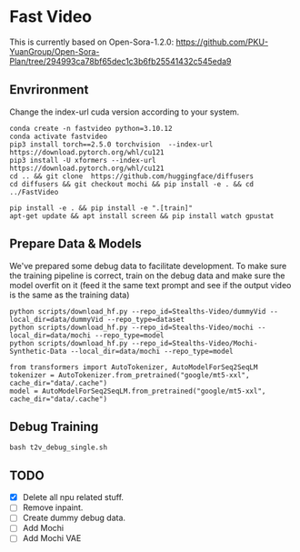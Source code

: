 # Fast Video
This is currently based on Open-Sora-1.2.0: https://github.com/PKU-YuanGroup/Open-Sora-Plan/tree/294993ca78bf65dec1c3b6fb25541432c545eda9

## Envrironment
Change the index-url cuda version according to your system.
```
conda create -n fastvideo python=3.10.12
conda activate fastvideo
pip3 install torch==2.5.0 torchvision  --index-url https://download.pytorch.org/whl/cu121
pip3 install -U xformers --index-url https://download.pytorch.org/whl/cu121
cd .. && git clone  https://github.com/huggingface/diffusers
cd diffusers && git checkout mochi && pip install -e . && cd ../FastVideo
```

```
pip install -e . && pip install -e ".[train]"
apt-get update && apt install screen && pip install watch gpustat
```

## Prepare Data & Models
We've prepared some debug data to facilitate development. To make sure the training pipeline is correct, train on the debug data and make sure the model overfit on it (feed it the same text prompt and see if the output video is the same as the training data)

```
python scripts/download_hf.py --repo_id=Stealths-Video/dummyVid --local_dir=data/dummyVid --repo_type=dataset
python scripts/download_hf.py --repo_id=Stealths-Video/mochi --local_dir=data/mochi --repo_type=model
python scripts/download_hf.py --repo_id=Stealths-Video/Mochi-Synthetic-Data --local_dir=data/mochi --repo_type=model
```

```
from transformers import AutoTokenizer, AutoModelForSeq2SeqLM
tokenizer = AutoTokenizer.from_pretrained("google/mt5-xxl", cache_dir="data/.cache")
model = AutoModelForSeq2SeqLM.from_pretrained("google/mt5-xxl", cache_dir="data/.cache")
```
## Debug Training
```
bash t2v_debug_single.sh
```


## TODO

- [X] Delete all npu related stuff.
- [ ] Remove inpaint. 
- [ ] Create dummy debug data. 
- [ ] Add Mochi
- [ ] Add Mochi VAE
